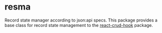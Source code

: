 # resma
Record state manager according to json:api specs. This package provides a base class for record state management to the [react-crud-hook](https://github.com/exivity/react-crud-hook) package.
